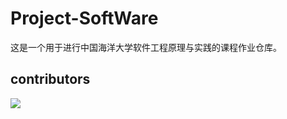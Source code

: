 # Project-SoftWare
这是一个用于进行中国海洋大学软件工程原理与实践的课程作业仓库。

## contributors
<a href="https://github.com/SeaSealji/Project-SoftWare/graphs/contributors">
  <img src="https://contrib.rocks/image?repo=SeaSealji/Project-SoftWare" />
</a>

